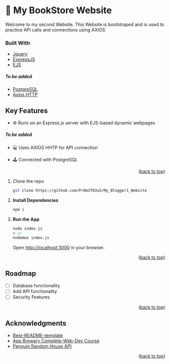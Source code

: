 <a id="readme-top"></a>




<!-- Heading -->
# 📝 My BookStore Website

Welcome to my second Website. This Website is bootstraped and is used to practice API calls and connections using AXIOS
### Built With
*  [Jquery](https://jquery.com/)
*  [ExpressJS](https://expressjs.com/)
*  [EJS](https://ejs.co/)
##### To be added
*  [PostgreSQL](https://www.postgresql.org/)
*  [Axios HTTP](https://axios-http.com/docs/intro)

## Key Features
- ⚙️ Runs on an Express.js server with EJS-based dynamic webpages
##### To be added
- 💻 Uses AXIOS HHTP for API connection 
- 🕹️ Connected with PostgreSQL <!--(read further on how to create the database and join it with the server)-->
  
  <p align="right">(<a href="#readme-top">back to top</a>)</p>


<!-- Setting up the project -->
<!--
## Getting Started

### Prerequisites
*  Have pgAdmin 4 (PostgreSQL) installed

### Instructions to Start the Website
1. **Create a Database**  
   In pgAdmin, create a new database named **B1ogger** (note the number `1` instead of letter `l`) under the user `postgres`.

2. **Create Tables**  
   Run the following SQL queries:
   ```sql
   CREATE TABLE users (
     id SERIAL PRIMARY KEY,
     user_name VARCHAR(100) NOT NULL UNIQUE,
     password VARCHAR(100) NOT NULL
   );
   CREATE TABLE blogs (
     id SERIAL PRIMARY KEY,
     blog_title VARCHAR(100) NOT NULL,
     blog_content TEXT NOT NULL,
     user_name VARCHAR(100) REFERENCES users(user_name)
   );
   ```
   -->
1. Clone the repo
   ```sh
   git clone https://github.com/Pr0m3T83u5/My_Blogger1_Website
   ```
<!--
4. Change git remote url to avoid accidental pushes to base project
   ```sh
   git remote set-url origin Pr0m3T83u5/My_Blogger1_Website
   git remote -v # confirm the changes
   ```

5. **Configure Database Connection**  
   Open `index.js` and change the client details for your SQL server.
-->

2. **Install Dependencies**
   ```bash
   npm i
   ```

3. **Run the App**
   ```bash
   node index.js
   # or
   nodemon index.js
   ```
   Open [http://localhost:3000](http://localhost:3000) in your browser.

   <p align="right">(<a href="#readme-top">back to top</a>)</p>

<!-- Note -->
## Roadmap
- [ ] Database functionality
- [ ] Add API functionality
- [ ] Security Features

<p align="right">(<a href="#readme-top">back to top</a>)</p>

<!-- Acknowledgements -->
## Acknowledgments

* [Best-README-template](https://github.com/othneildrew/Best-README-Template?tab=readme-ov-file)
* [App Brewary Complete-Web-Dev Course](https://www.appbrewery.com/p/the-complete-web-development-course)
* [Penguin Random House API](https://www.penguinrandomhouse.biz/webservices/rest/)

<p align="right">(<a href="#readme-top">back to top</a>)</p>
